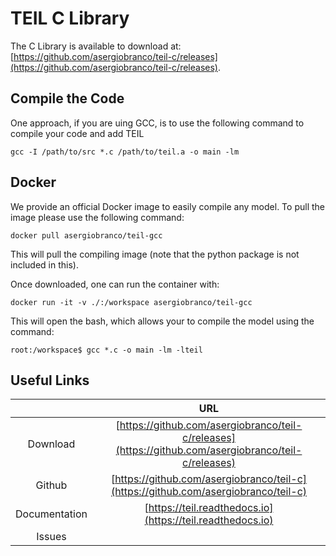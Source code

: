 TEIL C Library
==============

The C Library is available to download at: [https://github.com/asergiobranco/teil-c/releases](https://github.com/asergiobranco/teil-c/releases).

## Compile the Code

One approach, if you are uing GCC, is to use the following command to compile your code and add TEIL

`gcc -I /path/to/src *.c /path/to/teil.a -o main -lm`

## Docker 

We provide an official Docker image to easily compile any model. To pull the image please use the following command:

`docker pull asergiobranco/teil-gcc`

This will pull the compiling image (note that the python package is not included in this). 

Once downloaded, one can run the container with:

`docker run -it -v ./:/workspace asergiobranco/teil-gcc`

This will open the bash, which allows your to compile the model using the command:

`root:/workspace$ gcc *.c -o main -lm -lteil`


## Useful Links

|               | URL  |
|:-------------:|:----:|
| Download      | [https://github.com/asergiobranco/teil-c/releases](https://github.com/asergiobranco/teil-c/releases) |
| Github        | [https://github.com/asergiobranco/teil-c](https://github.com/asergiobranco/teil-c)  |
| Documentation | [https://teil.readthedocs.io](https://teil.readthedocs.io) 
| Issues        | |